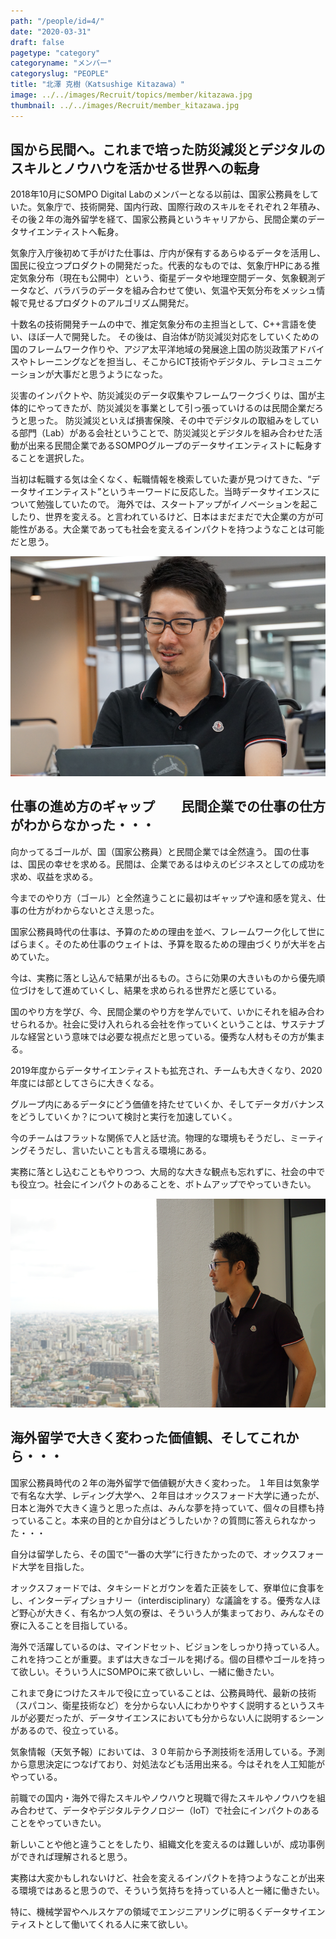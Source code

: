 ```yaml
---
path: "/people/id=4/"
date: "2020-03-31"
draft: false
pagetype: "category"
categoryname: "メンバー"
categoryslug: "PEOPLE"
title: "北澤 克樹（Katsushige Kitazawa）"
image: ../../images/Recruit/topics/member/kitazawa.jpg
thumbnail: ../../images/Recruit/member_kitazawa.jpg
---
```


## 国から民間へ。これまで培った防災減災とデジタルのスキルとノウハウを活かせる世界への転身

2018年10月にSOMPO Digital Labのメンバーとなる以前は、国家公務員をしていた。気象庁で、技術開発、国内行政、国際行政のスキルをそれぞれ２年積み、その後２年の海外留学を経て、国家公務員というキャリアから、民間企業のデータサイエンティストへ転身。

気象庁入庁後初めて手がけた仕事は、庁内が保有するあらゆるデータを活用し、国民に役立つプロダクトの開発だった。代表的なものでは、気象庁HPにある推定気象分布（現在も公開中）という、衛星データや地理空間データ、気象観測データなど、バラバラのデータを組み合わせて使い、気温や天気分布をメッシュ情報で見せるプロダクトのアルゴリズム開発だ。

十数名の技術開発チームの中で、推定気象分布の主担当として、C++言語を使い、ほぼ一人で開発した。
その後は、自治体が防災減災対応をしていくための国のフレームワーク作りや、アジア太平洋地域の発展途上国の防災政策アドバイスやトレーニングなどを担当し、そこからICT技術やデジタル、テレコミュニケーションが大事だと思うようになった。

災害のインパクトや、防災減災のデータ収集やフレームワークづくりは、国が主体的にやってきたが、防災減災を事業として引っ張っていけるのは民間企業だろうと思った。
防災減災といえば損害保険、その中でデジタルの取組みをしている部門（Lab）がある会社ということで、防災減災とデジタルを組み合わせた活動が出来る民間企業であるSOMPOグループのデータサイエンティストに転身することを選択した。

当初は転職する気は全くなく、転職情報を検索していた妻が見つけてきた、“データサイエンティスト”というキーワードに反応した。当時データサイエンスについて勉強していたので。
海外では、スタートアップがイノベーションを起こしたり、世界を変える。と言われているけど、日本はまだまだで大企業の方が可能性がある。大企業であっても社会を変えるインパクトを持つようなことは可能だと思う。



![画像](../../images/Recruit/topics/member/kitazawa01.png)

## 仕事の進め方のギャップ　　民間企業での仕事の仕方がわからなかった・・・
向かってるゴールが、国（国家公務員）と民間企業では全然違う。
国の仕事は、国民の幸せを求める。民間は、企業であるはゆえのビジネスとしての成功を求め、収益を求める。

今までのやり方（ゴール）と全然違うことに最初はギャップや違和感を覚え、仕事の仕方がわからないとさえ思った。

国家公務員時代の仕事は、予算のための理由を並べ、フレームワーク化して世にばらまく。そのため仕事のウェイトは、予算を取るための理由づくりが大半を占めていた。

今は、実務に落とし込んで結果が出るもの。さらに効果の大きいものから優先順位づけをして進めていくし、結果を求められる世界だと感じている。

国のやり方を学び、今、民間企業のやり方を学んでいて、いかにそれを組み合わせられるか。社会に受け入れられる会社を作っていくということは、サステナブルな経営という意味では必要な視点だと思っている。優秀な人材もその方が集まる。

2019年度からデータサイエンティストも拡充され、チームも大きくなり、2020年度には部としてさらに大きくなる。

グループ内にあるデータにどう価値を持たせていくか、そしてデータガバナンスをどうしていくか？について検討と実行を加速していく。

今のチームはフラットな関係で人と話せ流。物理的な環境もそうだし、ミーティングそうだし、言いたいことも言える環境にある。

実務に落とし込むこともやりつつ、大局的な大きな観点も忘れずに、社会の中でも役立つ。社会にインパクトのあることを、ボトムアップでやっていきたい。



![画像](../../images/Recruit/topics/member/kitazawa02.png)

## 海外留学で大きく変わった価値観、そしてこれから・・・
国家公務員時代の２年の海外留学で価値観が大きく変わった。
１年目は気象学で有名な大学、レディング大学へ、２年目はオックスフォード大学に通ったが、日本と海外で大きく違うと思った点は、みんな夢を持っていて、個々の目標も持っていること。本来の目的とか自分はどうしたいか？の質問に答えられなかった・・・

自分は留学したら、その国で“一番の大学”に行きたかったので、オックスフォード大学を目指した。

オックスフォードでは、タキシードとガウンを着た正装をして、寮単位に食事をし、インターディプショナリー（interdisciplinary）な議論をする。優秀な人ほど野心が大きく、有名かつ人気の寮は、そういう人が集まっており、みんなその寮に入ることを目指している。

海外で活躍しているのは、マインドセット、ビジョンをしっかり持っている人。これを持つことが重要。まずは大きなゴールを掲げる。個の目標やゴールを持って欲しい。そういう人にSOMPOに来て欲しいし、一緒に働きたい。

これまで身につけたスキルで役に立っていることは、公務員時代、最新の技術（スパコン、衛星技術など）を分からない人にわかりやすく説明するというスキルが必要だったが、データサイエンスにおいても分からない人に説明するシーンがあるので、役立っている。

気象情報（天気予報）においては、３０年前から予測技術を活用している。予測から意思決定につなげており、対処法なども活用出来る。今はそれを人工知能がやっている。

前職での国内・海外で得たスキルやノウハウと現職で得たスキルやノウハウを組み合わせて、データやデジタルテクノロジー（IoT）で社会にインパクトのあることをやっていきたい。

新しいことや他と違うことをしたり、組織文化を変えるのは難しいが、成功事例ができれば理解されると思う。

実務は大変かもしれないけど、社会を変えるインパクトを持つようなことが出来る環境ではあると思うので、そういう気持ちを持っている人と一緒に働きたい。 

特に、機械学習やヘルスケアの領域でエンジニアリングに明るくデータサイエンティストとして働いてくれる人に来て欲しい。
